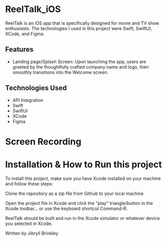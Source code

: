 # ReelTalk_iOS
ReelTalk is an iOS app that is specifically designed for movie and TV show enthusiasts. The technologies I used in this project were Swift, SwiftUI, XCode, and Figma.


## Features
- Landing page/Splash Screen: Upon launching the app, users are greeted by the thoughtfully crafted company name and logo, then smoothly transitions into the Welcome screen.




## Technologies Used

- API Integration
- Swift
- SwiftUI
- XCode
- Figma

  

# Screen Recording


# Installation & How to Run this project

To install this project, make sure you have Xcode installed on your machine and follow these steps:

Clone the repository as a zip file from Github to your local machine

Open the project file in Xcode and click the "play" triangle/button in the Xcode toolbar... or use the keyboard shortcut Command-R.

ReelTalk should be built and run in the Xcode simulator or whatever device you selected in Xcode.

Written by Jibryll Brinkley
